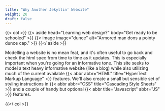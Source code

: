 ```yaml
---
title: "Why Another Jekyllin' Website"
weight: 20
draft: false
---
```


{{< col >}}
    {{< aside head="Learning web design?" body="Get ready to be schooled" >}}
        {{< image image="dunce" alt="Armored man dons a pointy dunce cap." >}}
    {{</ aside >}}
    <p>
        Modelling a website is no mean feat, and it's often useful to go back and check the html spec
        from time to time as it updates. This is especially important when you're going for an informative tone.
        This site seeks to model a text heavy informative website (like a blog) while also utilizing much of the
        current available {{< abbr abbr="HTML" title="HyperText Markup Language" >}} features. We'll also create a
        small but sensible set of styling instructions in {{< abbr abbr="CSS" title="Cascading Style Sheets" >}} and a couple
        of handy but optional {{< abbr title="Javascript" abbr="JS" >}} features.
    </p>
{{</ col >}}

<!-- Still relying on our div to make columns and preserve aside spacing.  I want to keep the aside functionality as is but something to think about. -->
